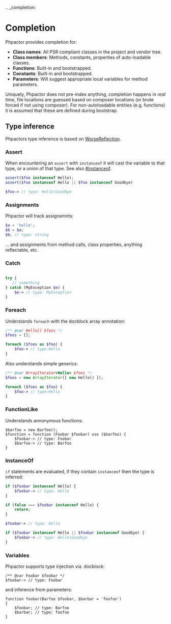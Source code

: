 .. _completion:

Completion
==========

Phpactor provides completion for:

- **Class names**: All PSR compliant classes in the project and vendor tree.
- **Class members**: Methods, constants, properties of auto-loadable classes.
- **Functions**: Built-in and bootstrapped.
- **Constants**: Built-in and bootstrapped.
- **Parameters**: Will suggest appropriate local variables for method parameters.

Uniquely, Phpactor does not pre-index anything, completion happens in _real
time_, file locations are guessed based on composer locations (or brute forced
if not using composer). For non-autoloadable entities (e.g. functions) it is
assumed that these are defined during bootstrap.

Type inference
--------------

Phpactors type inference is based on
[WorseReflection](https://github.com/phpactor/worse-reflection).

### Assert

When encountering an `assert` with `instanceof` it will cast the variable
to that type, or a union of that type. See also [#instanceof](#instanceof).

```php
assert($foo instanceof Hello);
assert($foo instanceof Hello || $foo instanceof Goodbye)

$foo-> // type: Hello|Goodbye
```

### Assignments

Phpactor will track assignemnts:

```php
$a = 'hello';
$b = $a;
$b; // type: string
```

... and assignments from method calls, class properties, anything reflectable, etc.

### Catch

```php

try {
   // something
} catch (MyException $e) {
    $e-> // type: MyException
}
```

### Foreach

Understands `foreach` with the docblock array annotation:

```php
/** @var Hello[] $foos */
$foos = [];

foreach ($foos as $foo) {
    $foo-> // type:Hello
}
```

Also understands simple generics:

```php
/** @var ArrayIterator<Hello> $foos */
$foos = new ArrayIterator([ new Hello() ]);

foreach ($foos as $foo) {
    $foo-> // type:Hello
}
```

### FunctionLike

Understands annonymous functions:

```
$barfoo = new Barfoo();
$function = function (Foobar $foobar) use ($barfoo) {
    $foobar-> // type: Foobar
    $barfoo-> // type: Barfoo
}
```

### InstanceOf

`if` statements are evaluated, if they contain `instanceof` then the type is
inferred:

```php
if ($foobar instanceof Hello) {
    $foobar-> // type: Hello
}
```

```php
if (false === $foobar instanceof Hello) {
    return;
}

$foobar-> // type: Hello
```

```php
if ($foobar instanceof Hello || $foobar instanceof Goodbye) {
    $foobar-> // type: Hello|Goodbye
}
```

### Variables

Phpactor supports type injection via. docblock:

```
/** @var Foobar $foobar */
$foobar-> // type: Foobar
```

and inference from parameters:

```
function foobar(Barfoo $foobar, $barbar = 'foofoo')
{
    $foobar; // type: Barfoo
    $barbar; // type: foofoo
}
```

